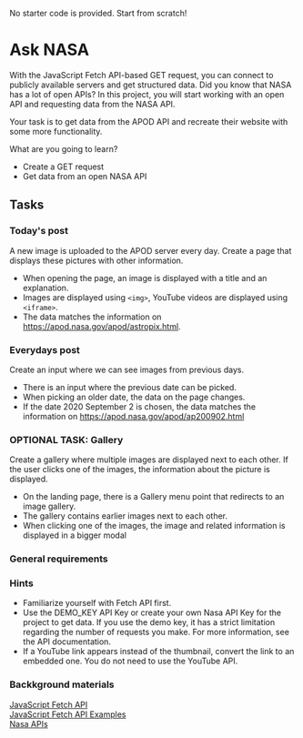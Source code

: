 No starter code is provided. Start from scratch!

# Ask NASA
With the JavaScript Fetch API-based GET request, you can connect to publicly available servers and get structured data. Did you know that NASA has a lot of open APIs? In this project, you will start working with an open API and requesting data from the NASA API.

Your task is to get data from the APOD API and recreate their website with some more functionality.

What are you going to learn?
* Create a GET request
* Get data from an open NASA API

## Tasks

### Today's post
A new image is uploaded to the APOD server every day. Create a page that displays these pictures with other information.

* When opening the page, an image is displayed with a title and an explanation.
* Images are displayed using `<img>`, YouTube videos are displayed using `<iframe>`.
* The data matches the information on https://apod.nasa.gov/apod/astropix.html.


### Everydays post

Create an input where we can see images from previous days.

* There is an input where the previous date can be picked.
* When picking an older date, the data on the page changes.
* If the date 2020 September 2 is chosen, the data matches the information on https://apod.nasa.gov/apod/ap200902.html

### OPTIONAL TASK: Gallery
Create a gallery where multiple images are displayed next to each other. If the user clicks one of the images, the information about the picture is displayed.

* On the landing page, there is a Gallery menu point that redirects to an image gallery.
* The gallery contains earlier images next to each other.
* When clicking one of the images, the image and related information is displayed in a bigger modal


### General requirements

### Hints
* Familiarize yourself with Fetch API first.
* Use the DEMO_KEY API Key or create your own Nasa API Key for the project to get data. If you use the demo key, it has a strict limitation regarding the number of requests you make. For more information, see the API documentation.
* If a YouTube link appears instead of the thumbnail, convert the link to an embedded one. You do not need to use the YouTube API.
### Backkground materials
[JavaScript Fetch API](https://developer.mozilla.org/en-US/docs/Web/API/Fetch_API/Using_Fetch)  
[JavaScript Fetch API Examples](https://www.digitalocean.com/community/tutorials/how-to-use-the-javascript-fetch-api-to-get-data)  
[Nasa APIs](https://api.nasa.gov/)  
